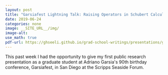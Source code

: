 ```yaml
---
layout: post
title: "Garsiafest Lightning Talk: Raising Operators in Schubert Calculus"
date: 2019-06-24
categories: none
image: __SITE_URL__/img/
image-alt: 
use_math: true
pdf-url: https://ghseeli.github.io/grad-school-writings/presentations/garsiafest-lightning-talk.pdf
---
```


This past week I had the opportunity to give my first public research presentation as a graduate student at Adriano Garsia's 90th birthday conference, Garsiafest, in San Diego at the Scripps Seaside Forum. 